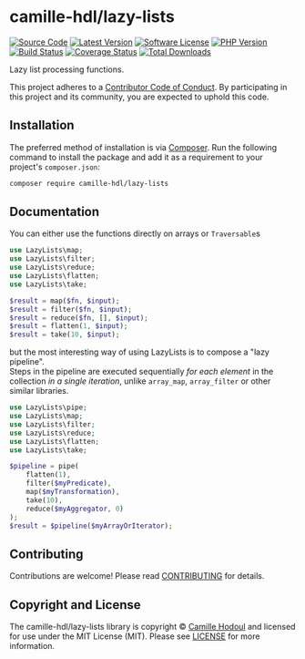 # camille-hdl/lazy-lists

[![Source Code][badge-source]][source]
[![Latest Version][badge-release]][packagist]
[![Software License][badge-license]][license]
[![PHP Version][badge-php]][php]
[![Build Status][badge-build]][build]
[![Coverage Status][badge-coverage]][coverage]
[![Total Downloads][badge-downloads]][downloads]

Lazy list processing functions.

This project adheres to a [Contributor Code of Conduct][conduct]. By
participating in this project and its community, you are expected to uphold this
code.


## Installation

The preferred method of installation is via [Composer][]. Run the following
command to install the package and add it as a requirement to your project's
`composer.json`:

```bash
composer require camille-hdl/lazy-lists
```


## Documentation

You can either use the functions directly on arrays or `Traversable`s

```php
use LazyLists\map;
use LazyLists\filter;
use LazyLists\reduce;
use LazyLists\flatten;
use LazyLists\take;

$result = map($fn, $input);
$result = filter($fn, $input);
$result = reduce($fn, [], $input);
$result = flatten(1, $input);
$result = take(10, $input);
```

but the most interesting way of using LazyLists is to compose a "lazy pipeline".  
Steps in the pipeline are executed sequentially *for each element* in the collection *in a single iteration*, unlike `array_map`, `array_filter` or other similar libraries.

```php
use LazyLists\pipe;
use LazyLists\map;
use LazyLists\filter;
use LazyLists\reduce;
use LazyLists\flatten;
use LazyLists\take;

$pipeline = pipe(
    flatten(1),
    filter($myPredicate),
    map($myTransformation),
    take(10),
    reduce($myAggregator, 0)
);
$result = $pipeline($myArrayOrIterator);
```

## Contributing

Contributions are welcome! Please read [CONTRIBUTING][] for details.


## Copyright and License

The camille-hdl/lazy-lists library is copyright © [Camille Hodoul](https://camillehdl.dev)
and licensed for use under the MIT License (MIT). Please see [LICENSE][] for
more information.


[conduct]: https://github.com/camille-hdl/lazy-lists/blob/master/.github/CODE_OF_CONDUCT.md
[composer]: http://getcomposer.org/
[documentation]: https://camille-hdl.github.io/lazy-lists/
[contributing]: https://github.com/camille-hdl/lazy-lists/blob/master/.github/CONTRIBUTING.md

[badge-source]: http://img.shields.io/badge/source-camille--hdl/lazy--lists-blue.svg?style=flat-square
[badge-release]: https://img.shields.io/packagist/v/camille-hdl/lazy-lists.svg?style=flat-square&label=release
[badge-license]: https://img.shields.io/packagist/l/camille-hdl/lazy-lists.svg?style=flat-square
[badge-php]: https://img.shields.io/packagist/php-v/camille-hdl/lazy-lists.svg?style=flat-square
[badge-build]: https://img.shields.io/travis/camille-hdl/lazy-lists/master.svg?style=flat-square
[badge-coverage]: https://img.shields.io/coveralls/github/camille-hdl/lazy-lists/master.svg?style=flat-square
[badge-downloads]: https://img.shields.io/packagist/dt/camille-hdl/lazy-lists.svg?style=flat-square&colorB=mediumvioletred

[source]: https://github.com/camille-hdl/lazy-lists
[packagist]: https://packagist.org/packages/camille-hdl/lazy-lists
[license]: https://github.com/camille-hdl/lazy-lists/blob/master/LICENSE
[php]: https://php.net
[build]: https://travis-ci.org/camille-hdl/lazy-lists
[coverage]: https://coveralls.io/r/camille-hdl/lazy-lists?branch=master
[downloads]: https://packagist.org/packages/camille-hdl/lazy-lists
